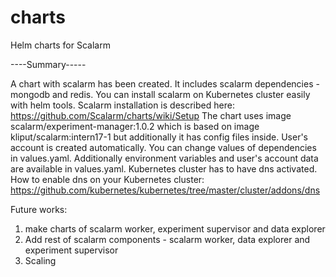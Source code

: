 # charts
Helm charts for Scalarm

----Summary-----

A chart with scalarm has been created. It includes scalarm dependencies - mongodb and redis.
You can install scalarm on Kubernetes cluster easily with helm tools. 
Scalarm installation is described here: https://github.com/Scalarm/charts/wiki/Setup
The chart uses image scalarm/experiment-manager:1.0.2 which is based on image kliput/scalarm:intern17-1 but additionally it has config files inside.
User's account is created automatically.
You can change values of dependencies in values.yaml. Additionally environment variables and user's account data are available in values.yaml.
Kubernetes cluster has to have dns activated. How to enable dns on your Kubernetes cluster: https://github.com/kubernetes/kubernetes/tree/master/cluster/addons/dns

Future works:
1. make charts of scalarm worker, experiment supervisor and data explorer
2. Add rest of scalarm components - scalarm worker, data explorer and experiment supervisor
3. Scaling 